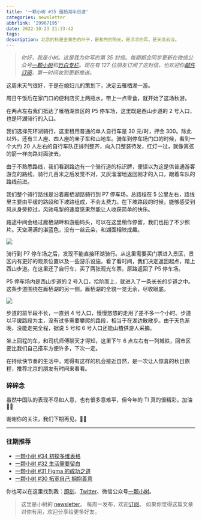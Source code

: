```yaml
---
title: '一颗小树 #35 雁栖湖半日游'
categories: newsletter
abbrlink: '29967195'
date: 2022-10-23 21:33:42
tags:
description: 北京的秋是金黄色的叶子，是和煦的阳光，是凉凉的风，是天高云淡。
---
```

> *你好，我是小树。这是我为你写的第 35 封信。每期都会同步更新在微信公众号[一颗小树](https://weixin.sogou.com/weixin?query=a_warm_tree)和[竹白专栏](https://xiaoshu.zhubai.love)。现在有 127 位朋友订阅了这封信，也欢迎你[邮件订阅](https://xiaoshu.zhubai.love)，第一时间收到更新推送。*

这周末天气很好，于是在媳妇儿的策划下，决定去雁栖湖一游。

周日午饭后在家门口的便利店买上两瓶水，带上一点零食，就开始了这场秋游。

在两点左右我们抵达了雁栖湖景区的 P5 停车场，这里既是西山步道的 2 号入口，也是环湖骑行的入口。

我们选择先环湖骑行，这里租用普通的单人自行车是 30 元/时，押金 300。除此以外，还有三人座、四人座的亲子车和山地车。骑车到停车场门口的时候，看到一个大约 20 人左右的自行车队正排列整齐，向入口整装待发，红灯一过，就像离弦的箭一样向路对面驶去。

由于不熟悉路线，我们看到路边有一个骑行道的标识牌，便误以为这是供普通游客游览的路线，骑行几百米之后发觉不对，又灰溜溜地返回刚才的入口，跟着车队的路线前进。

我们整个骑行路线是沿着雁栖湖路骑行到 P7 停车场，总路程在 5 公里左右，路线里主要由平缓的路段和下坡路组成，不会太费力。在下坡路段的时候，能够感受到风从身旁掠过，风驰电掣的速度感果然能让人收获简单的快乐。

路途中间会经过雁栖湖畔和游船码头，可以在这里稍作停留，我们也拍了不少照片。天空满满的湛蓝色，没有一丝云朵，和湖面相映成趣。

![](/images/newsletter-35/2.jpeg)

骑行到 P7 停车场之后，发现不能直接环湖骑行。从这里需要买门票进入景区，景区内有更好的观景位置以及一些游乐设施，看了看时间，我们决定返回起点，踏上西山步道。在这里还了自行车，买了两张观光车票，原路返回了 P5 停车场。

P5 停车场内是西山步道的 2 号入口，拾阶而上，就进入了一条长长的步道之中。这条步道围绕在雁栖湖的另一侧，雁栖湖的全貌一览无余，尽收眼底。

![](/images/newsletter-35/3.jpeg)

步道的前半段不长，一直到 4 号入口，慢慢悠悠的走用了差不多一个小时。步道以平缓路段为主，没有过多需要攀爬的路段，相当于在湖边散散步。由于天色渐晚，没能走完全程，据说 5 号和 6 号入口还能山楂供游人采摘。

坐上回程的车，和司机师傅聊天才得知，这里下午 6 点左右有一列城铁，回市区要比我们自己搭车方便许多，下次一定。

在持续快节奏的生活中，难得有这样的机会接近自然，是一次让人惊喜的秋日旅程，推荐北京的朋友有时间来看看。

### 碎碎念

虽然中国队的表现不尽如人意，也有很多意难平，但今年的 TI 真的很精彩，加油💪🏻

谢谢你的关注，我们下期再见。👋🏻

---

### 往期推荐
- [一颗小树 #34 初探多维表格](https://mp.weixin.qq.com/s/M27pTinwH0jV28NjhLfaHw)
- [一颗小树 #32 生活需要留白](https://mp.weixin.qq.com/s/Xk4U-9x5dsz2vjOoxPfLZQ)
- [一颗小树 #31 Figma 的成功之道](https://mp.weixin.qq.com/s/O-0ExGALEZAkhVJKBOV9Pw)
- [一颗小树 #30 拓宽自己 拥抱善意](https://mp.weixin.qq.com/s/grYVHXJa4UNPkv2L-PLUyA)

你也可以在这里找到我：[即刻](https://okjk.co/3Vsn5T)、[Twitter](https://twitter.com/yeshu_in_future)、微信公众号[一颗小树](https://weixin.sogou.com/weixin?query=a_warm_tree)。

> 这里是小树的 [newsletter](https://xiaoshu.zhubai.love)。 每周一发布，欢迎[订阅](https://xiaoshu.zhubai.love)。
> 如果你觉得这篇文章对你有用，欢迎分享给更多好友。
